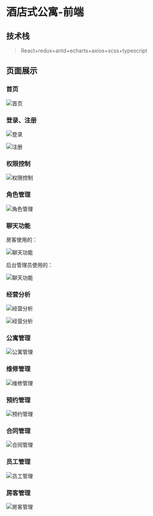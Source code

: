 # 酒店式公寓-前端

## 技术栈

> React+redux+antd+echarts+axios+scss+typescript



## 页面展示

### 首页

![首页](./docs/首页.png)

### 登录、注册

![登录](./docs/登录.png)

![注册](./docs/注册.png)



### 权限控制

![权限控制](./docs/权限控制.png)

### 角色管理

![角色管理](./docs/角色管理.png)

### 聊天功能

房客使用的：

![聊天功能](./docs/咨询客服.png)

后台管理员使用的：

![聊天功能](./docs/客服服务.png)

### 经营分析

![经营分析](./docs/经营分析.png)

![经营分析](./docs/经营分析2.png)

### 公寓管理

![公寓管理](./docs/公寓管理.png)

### 维修管理

![维修管理](./docs/维修管理.png)

### 预约管理

![预约管理](./docs/预约管理.png)

### 合同管理

![合同管理](./docs/合同管理.png)

### 员工管理

![员工管理](./docs/员工管理.png)

### 房客管理

![房客管理](./docs/房客管理.png)

